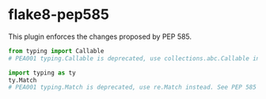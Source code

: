# flake8-pep585

This plugin enforces the changes proposed by PEP 585.

```py
from typing import Callable
# PEA001 typing.Callable is deprecated, use collections.abc.Callable instead. See PEP 585 for details

import typing as ty
ty.Match
# PEA001 typing.Match is deprecated, use re.Match instead. See PEP 585 for details
```

